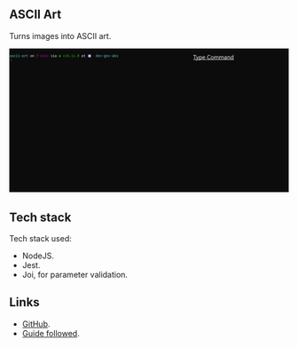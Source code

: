 ## ASCII Art

Turns images into ASCII art.

![Usage gif](animation.gif)

## Tech stack

Tech stack used:
- NodeJS.
- Jest.
- Joi, for parameter validation.

## Links

- [GitHub](https://github.com/hamax97/ascii-art).
- [Guide followed](https://robertheaton.com/2018/06/12/programming-projects-for-advanced-beginners-ascii-art/).
